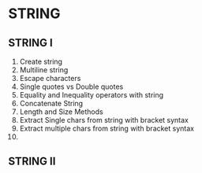 # STRING 

## STRING I
1. Create string
2. Multiline string
3. Escape characters
4. Single quotes vs Double quotes
5. Equality and Inequality operators with string
6. Concatenate String
7. Length and Size Methods
8. Extract Single chars from string with bracket syntax
9. Extract multiple chars from string with bracket syntax
10. 


## STRING II